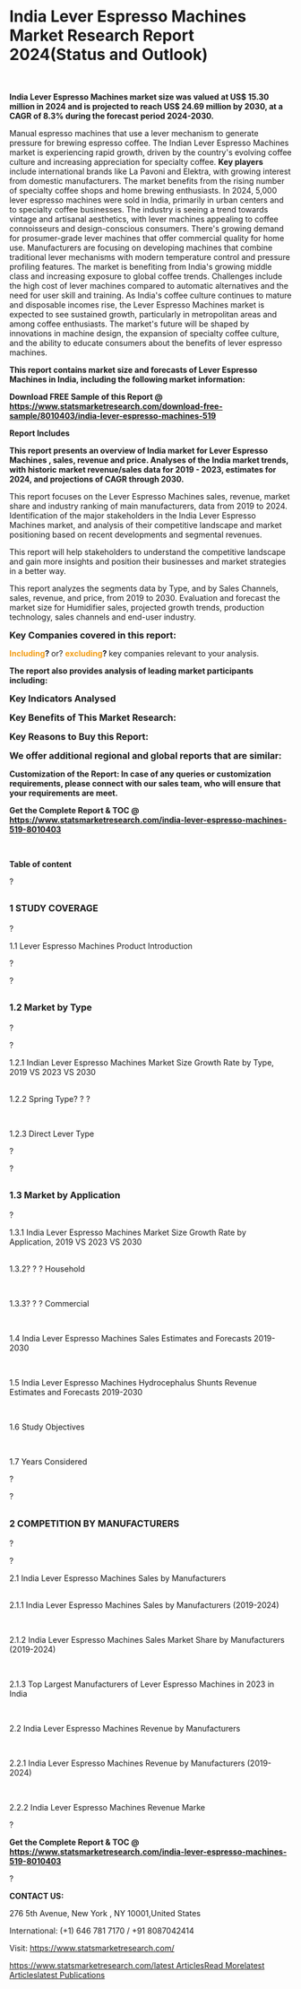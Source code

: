 <h1>India Lever Espresso Machines Market Research Report 2024(Status and Outlook)</h1><br/><p><strong>India Lever Espresso Machines market size was valued at US$ 15.30 million in 2024 and is projected to reach US$ 24.69 million by 2030, at a <strong>CAGR</strong> of 8.3% during the forecast period 2024-2030. </strong></p>
 
 
 
 <p>Manual espresso machines that use a lever mechanism to generate pressure for brewing espresso coffee. The Indian Lever Espresso Machines market is experiencing rapid growth, driven by the country&#39;s evolving coffee culture and increasing appreciation for specialty coffee. <strong>Key players</strong> include international brands like La Pavoni and Elektra, with growing interest from domestic manufacturers. The market benefits from the rising number of specialty coffee shops and home brewing enthusiasts. In 2024, 5,000 lever espresso machines were sold in India, primarily in urban centers and to specialty coffee businesses. The industry is seeing a trend towards vintage and artisanal aesthetics, with lever machines appealing to coffee connoisseurs and design-conscious consumers. There&#39;s growing demand for prosumer-grade lever machines that offer commercial quality for home use. Manufacturers are focusing on developing machines that combine traditional lever mechanisms with modern temperature control and pressure profiling features. The market is benefiting from India&#39;s growing middle class and increasing exposure to global coffee trends. Challenges include the high cost of lever machines compared to automatic alternatives and the need for user skill and training. As India&#39;s coffee culture continues to mature and disposable incomes rise, the Lever Espresso Machines market is expected to see sustained growth, particularly in metropolitan areas and among coffee enthusiasts. The market&#39;s future will be shaped by innovations in machine design, the expansion of specialty coffee culture, and the ability to educate consumers about the benefits of lever espresso machines.</p>
 
 
 
 <p><strong>This report contains market size and forecasts of Lever Espresso Machines in India, including the following market information:</strong></p>
 
 
 
 <p><strong>Download FREE Sample of this Report @ <a href="https://www.statsmarketresearch.com/download-free-sample/8010403/india-lever-espresso-machines-519">https://www.statsmarketresearch.com/download-free-sample/8010403/india-lever-espresso-machines-519</a></strong></p>
 
 
 
 <p><strong>Report Includes</strong></p>
 
 
 
 <p><strong>This report presents an overview of India market for Lever Espresso Machines , sales, revenue and price. Analyses of the India market trends, with historic market revenue/sales data for 2019 - 2023, estimates for 2024, and projections of <strong>CAGR</strong> through 2030.</strong></p>
 
 
 
 <p>This report focuses on the Lever Espresso Machines sales, revenue, market share and industry ranking of main manufacturers, data from 2019 to 2024. Identification of the major stakeholders in the India Lever Espresso Machines market, and analysis of their competitive landscape and market positioning based on recent developments and segmental revenues.</p>
 
 
 
 <p>This report will help stakeholders to understand the competitive landscape and gain more insights and position their businesses and market strategies in a better way.</p>
 
 
 
 <p>This report analyzes the segments data by Type, and by Sales Channels, sales, revenue, and price, from 2019 to 2030. Evaluation and forecast the market size for Humidifier sales, projected growth trends, production technology, sales channels and end-user industry.</p>
 
 
 
 <p><span style="font-size:16px"><strong>Key Companies covered in this report:</strong></span></p>
 
 
 
 <p><strong><span style="color:#f39c12">Including</span>? </strong>or? <strong><span style="color:#f39c12">excluding</span>? </strong>key companies relevant to your analysis.</p>
 
 
 
 <p><strong>The report also provides analysis of leading market participants including:</strong></p>
 
 
 
 <p><span style="font-size:16px"><strong>Key Indicators Analysed</strong></span></p>
 
 
 
 <p><span style="font-size:16px"><strong>Key Benefits of This Market Research:</strong></span></p>
 
 
 
 <p><strong><span style="font-size:16px">Key <strong>Reasons to Buy</strong> this Report:</span></strong></p>
 
 
 
 <p><span style="font-size:16px"><strong>We offer additional regional and global reports that are similar:</strong></span></p>
 
 
 
 <p><strong>Customization of the Report: In case of any queries or customization requirements, please connect with our sales team, who will ensure that your requirements are meet.</strong></p>
 
 
 
 <div><b>Get the Complete Report & TOC @ <a href="https://www.statsmarketresearch.com/india-lever-espresso-machines-519-8010403">https://www.statsmarketresearch.com/india-lever-espresso-machines-519-8010403</a></b></div>
 
 
 
 <p><br />
 
 <b>Table of content</b></p>
 
 
 
 <p>? </p>
 
 
 
 <h2><span style="font-size:16px"><strong>1 STUDY COVERAGE</strong></span></h2>
 
 
 
 <p>? </p>
 
 
 
 <p>1.1 Lever Espresso Machines Product Introduction</p>
 
 
 
 <p>? </p>
 
 
 
 <p>? </p>
 
 
 
 <h2><span style="font-size:16px"><strong>1.2 Market by Type</strong></span></h2>
 
 
 
 <p>? </p>
 
 
 
 <p>? </p>
 
 
 
 <p>1.2.1 Indian Lever Espresso Machines Market Size Growth Rate by Type, 2019 VS 2023 VS 2030<br />
 
 <br />
 
 1.2.2 Spring Type? ? ? <br />
 
 <br />
 
 1.2.3 Direct Lever Type<br />
 
 ? </p>
 
 
 
 <p>? </p>
 
 
 
 <h2><span style="font-size:16px"><strong>1.3 Market by Application</strong></span></h2>
 
 
 
 <p>? </p>
 
 
 
 <p>1.3.1 India Lever Espresso Machines Market Size Growth Rate by Application, 2019 VS 2023 VS 2030<br />
 
 <br />
 
 1.3.2? ? ? Household<br />
 
 <br />
 
 1.3.3? ? ? Commercial<br />
 
 <br />
 
 1.4 India Lever Espresso Machines Sales Estimates and Forecasts 2019-2030<br />
 
 <br />
 
 1.5 India Lever Espresso Machines Hydrocephalus Shunts Revenue Estimates and Forecasts 2019-2030<br />
 
 <br />
 
 1.6 Study Objectives<br />
 
 <br />
 
 1.7 Years Considered</p>
 
 
 
 <p>? </p>
 
 
 
 <p>? </p>
 
 
 
 <h2><span style="font-size:16px"><strong>2 COMPETITION BY MANUFACTURERS</strong></span></h2>
 
 
 
 <p>? </p>
 
 
 
 <p>? </p>
 
 
 
 <p>2.1 India Lever Espresso Machines Sales by Manufacturers<br />
 
 <br />
 
 2.1.1 India Lever Espresso Machines Sales by Manufacturers (2019-2024)<br />
 
 <br />
 
 2.1.2 India Lever Espresso Machines Sales Market Share by Manufacturers (2019-2024)<br />
 
 <br />
 
 2.1.3 Top Largest Manufacturers of Lever Espresso Machines in 2023 in India<br />
 
 <br />
 
 2.2 India Lever Espresso Machines Revenue by Manufacturers<br />
 
 <br />
 
 2.2.1 India Lever Espresso Machines Revenue by Manufacturers (2019-2024)<br />
 
 <br />
 
 2.2.2 India Lever Espresso Machines Revenue Marke</p>
 
 
 
 <p>? </p>
 
 
 
 <div><b>Get the Complete Report & TOC @ <a href="https://www.statsmarketresearch.com/india-lever-espresso-machines-519-8010403">https://www.statsmarketresearch.com/india-lever-espresso-machines-519-8010403</a></b></div>
 
 
 
 <p>? </p>
 
 
 
 <p><b>CONTACT US:</b><br />
 
 276 5th Avenue, New York , NY 10001,United States<br />
 
 International: (+1) 646 781 7170 / +91 8087042414<br />
 
 Visit: <a href="https://www.statsmarketresearch.com/">https://www.statsmarketresearch.com/</a><br />
 
 <a href="https://gyeongbokgung.com">https://www.statsmarketresearch.com/</a><a href="https://hallyeomaritime.com">latest Articles</a><a href="https://jingwansa.com">Read More</a><a href="https://nguoiviet.jp/">latest Articles</a><a href="https://www.intelmarketresearch.com/">latest Publications</a></p>